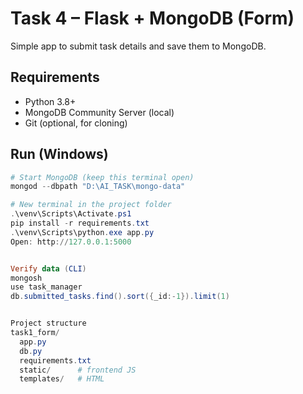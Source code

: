 # Task 4 – Flask + MongoDB (Form)

Simple app to submit task details and save them to MongoDB.

## Requirements
- Python 3.8+
- MongoDB Community Server (local)
- Git (optional, for cloning)

## Run (Windows)
```powershell
# Start MongoDB (keep this terminal open)
mongod --dbpath "D:\AI_TASK\mongo-data"

# New terminal in the project folder
.\venv\Scripts\Activate.ps1
pip install -r requirements.txt
.\venv\Scripts\python.exe app.py
Open: http://127.0.0.1:5000


Verify data (CLI)
mongosh
use task_manager
db.submitted_tasks.find().sort({_id:-1}).limit(1)


Project structure
task1_form/
  app.py
  db.py
  requirements.txt
  static/      # frontend JS
  templates/   # HTML






